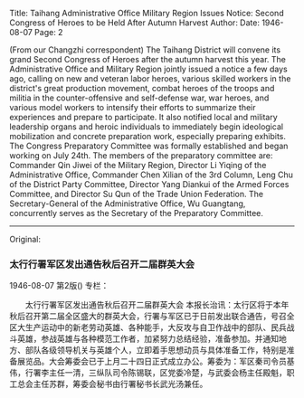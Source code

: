 Title: Taihang Administrative Office Military Region Issues Notice: Second Congress of Heroes to be Held After Autumn Harvest
Author:
Date: 1946-08-07
Page: 2

(From our Changzhi correspondent) The Taihang District will convene its grand Second Congress of Heroes after the autumn harvest this year. The Administrative Office and Military Region jointly issued a notice a few days ago, calling on new and veteran labor heroes, various skilled workers in the district's great production movement, combat heroes of the troops and militia in the counter-offensive and self-defense war, war heroes, and various model workers to intensify their efforts to summarize their experiences and prepare to participate. It also notified local and military leadership organs and heroic individuals to immediately begin ideological mobilization and concrete preparation work, especially preparing exhibits. The Congress Preparatory Committee was formally established and began working on July 24th. The members of the preparatory committee are: Commander Qin Jiwei of the Military Region, Director Li Yiqing of the Administrative Office, Commander Chen Xilian of the 3rd Column, Leng Chu of the District Party Committee, Director Yang Diankui of the Armed Forces Committee, and Director Su Qun of the Trade Union Federation. The Secretary-General of the Administrative Office, Wu Guangtang, concurrently serves as the Secretary of the Preparatory Committee.



<hr /> 

Original: 


### 太行行署军区发出通告秋后召开二届群英大会

1946-08-07
第2版()
专栏：

　　太行行署军区发出通告秋后召开二届群英大会
    本报长治讯：太行区将于本年秋后召开第二届全区盛大的群英大会，行署与军区已于日前发出联合通告，号召全区大生产运动中的新老劳动英雄、各种能手，大反攻与自卫作战中的部队、民兵战斗英雄，参战英雄与各种模范工作者，加紧努力总结经验，准备参加。并通知地方、部队各级领导机关与英雄个人，立即着手思想动员与具体准备工作，特别是准备展览品。大会筹委会已于上月二十四日正式成立办公。筹委为：军区秦司令员基伟，行署李主任一清，三纵队司令陈锡联，区党委冷楚，与武委会杨主任殿魁，职工总会主任苏群，筹委会秘书由行署秘书长武光汤兼任。
